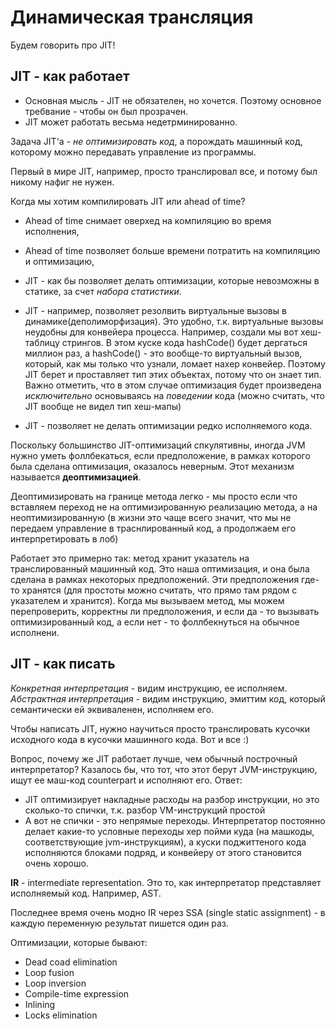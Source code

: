 # Динамическая трансляция

Будем говорить про JIT!

## JIT - как работает

- Основная мысль - JIT не обязателен, но хочется. Поэтому основное требвание - чтобы он был прозрачен.
- JIT может работать весьма недетрминированно.

Задача JIT'а - *не оптимизировать код*, а порождать машинный код, которому можно передавать управление из программы.

Первый в мире JIT, например, просто транслировал все, и потому был никому нафиг не нужен.

Когда мы хотим компилировать JIT или ahead of time?

- Ahead of time снимает оверхед на компиляцию во время исполнения,

- Ahead of time позволяет больше времени потратить на компиляцию и оптимизацию,

- JIT - как бы позволяет делать оптимизации, которые невозможны в статике, за счет *набора статистики*.

- JIT - например, позволяет резолвить виртуальные вызовы в динамике(деполиморфизация). Это удобно, т.к. виртуальные вызовы неудобны для конвейера процесса.
  Например, создали мы вот хеш-таблицу стрингов. В этом куске кода hashCode() будет дергаться миллион раз, а hashCode() - это вообще-то виртуальный вызов, который, как мы только что узнали, ломает нахер конвейер. Поэтому JIT берет и проставляет тип этих объектах, потому что он знает тип.
  Важно отметить, что в этом случае оптимизация будет произведена *исключительно* основываясь на *поведении* кода (можно считать, что JIT вообще не видел тип хеш-мапы)

- JIT - позволяет не делать оптимизации редко исполняемого кода.

Поскольку большинство JIT-оптимизаций спкулятивны, иногда JVM нужно уметь фоллбекаться, если предположение, в рамках которого была сделана оптимизация, оказалось неверным.
Этот механизм называется **деоптимизацией**.

Деоптимизировать на границе метода легко - мы просто если что вставляем переход не на оптимизированную реализацию метода, а на неоптимизированную (в жизни это чаще всего значит, что мы не передаем управление в траснлированный код, а продолжаем его интерпретировать в лоб)

Работает это примерно так: метод хранит указатель на транслированный машинный код. Это наша оптимизация, и она была сделана в рамках некоторых предположений. Эти предположения где-то хранятся (для простоты можно считать, что прямо там рядом с указателем и хранится). Когда мы вызываем метод, мы можем перепроверить, корректны ли предположения, и если да - то вызывать оптимизированный код, а если нет - то фоллбекнуться на обычное исполнени.

## JIT - как писать

*Конкретная интерпретация* - видим инструкцию, ее исполняем.
*Абстрактная интерпретация* - видим инструкцию, эмиттим код, который семантически ей эквиваленен, исполняем его.

Чтобы написать JIT, нужно научиться просто транслировать кусочки исходного кода в кусочки машинного кода. Вот и все :)

Вопрос, почему же JIT работает лучше, чем обычный построчный интерпретатор? Казалось бы, что тот, что этот берут JVM-инструкцию, ищут ее маш-код counterpart и исполняют его.
Ответ:
  - JIT оптимизирует накладные расходы на разбор инструкции, но это сколько-то спички, т.к. разбор VM-инструкций простой
  - А вот не спички - это непрямые переходы. Интерпретатор постоянно делает какие-то условные переходы хер пойми куда (на машкоды, соответствующие jvm-инструкциям), а куски поджиттеного кода исполняются блоками подряд, и конвейеру от этого становится очень хорошо.

**IR** - intermediate representation. Это то, как интерпретатор представляет исполняемый код. Например, AST.

Последнее время очень модно IR через SSA (single static assignment) - в каждую переменную результат пишется один раз.

Оптимизации, которые бывают:

- Dead coad elimination
- Loop fusion
- Loop inversion
- Compile-time expression
- Inlining
- Locks elimination
